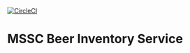 [![CircleCI](https://circleci.com/gh/ADRPUR/mssc-beer-inventory-service/tree/master.svg?style=svg)](https://circleci.com/gh/ADRPUR/mssc-beer-inventory-service/tree/master)
# MSSC Beer Inventory Service

